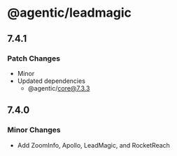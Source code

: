 # @agentic/leadmagic

## 7.4.1

### Patch Changes

- Minor
- Updated dependencies
  - @agentic/core@7.3.3

## 7.4.0

### Minor Changes

- Add ZoomInfo, Apollo, LeadMagic, and RocketReach
